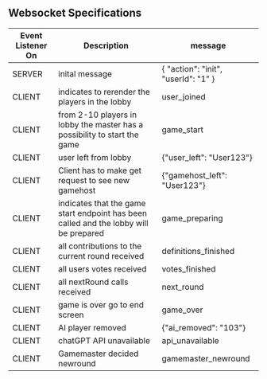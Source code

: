## Websocket Specifications

| Event Listener On | Description                                                                           | message                             |
|-------------------|---------------------------------------------------------------------------------------|-------------------------------------|
| SERVER            | inital message                                                                        | { "action": "init", "userId": "1" } |
| CLIENT            | indicates to rerender the players in the lobby                                        | user_joined                         |
| CLIENT            | from 2-10 players in lobby the master has a possibility to start the game             | game_start                          |
| CLIENT            | user left from lobby                                                                  | {"user_left": "User123"}            |
| CLIENT            | Client has to make get request to see new gamehost                                    | {"gamehost_left": "User123"}        |
| CLIENT            | indicates that the game start endpoint has been called and the lobby will be prepared | game_preparing                      |
| CLIENT            | all contributions to the current round received                                       | definitions_finished                |
| CLIENT            | all users votes received                                                              | votes_finished                      |
| CLIENT            | all nextRound calls received                                                          | next_round                          |
| CLIENT            | game is over go to end screen                                                         | game_over                           |     
| CLIENT            | AI player removed                                                                     | {"ai_removed": "103"}               |
| CLIENT            | chatGPT API unavailable                                                               | api_unavailable                     |     
| CLIENT            | Gamemaster decided newround                                                           | gamemaster_newround                 |     

